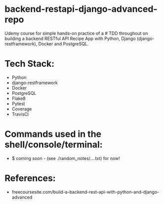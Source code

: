 # backend-restapi-django-advanced-repo
Udemy course for simple hands-on practice of a # TDD throughout on building a backend RESTful API Recipe App with Python, Django (django-restframework), Docker and PostgreSQL.


# Tech Stack:

- Python
- django-restframework
- Docker
- PostgreSQL
- Flake8
- Pytest
- Coverage
- TravisCI

# Commands used in the shell/console/terminal:

- $ coming soon - (see ./random_notes/....txt) for now!

# References:

- freecoursesite.com/build-a-backend-rest-api-with-python-and-django-advanced
